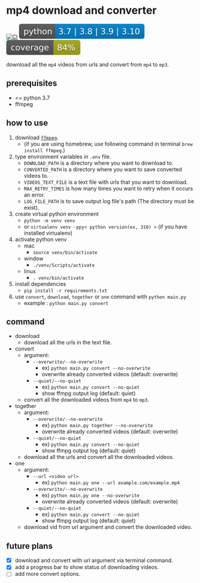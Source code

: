 # mp4 download and converter
[![CI](https://github.com/sammiee5311/mp4-download-and-converter/actions/workflows/CI.yaml/badge.svg)](https://github.com/sammiee5311/mp4-download-and-converter/actions/workflows/CI.yaml) [![python](./imgs/python-version.svg)]() [![](./imgs/coverage.svg?dummy=8484744)]()

download all the `mp4` videos from urls and convert from `mp4` to `mp3`.

## prerequisites
- <= python 3.7
- ffmpeg

## how to use
1. download [`ffmpeg`](https://ffmpeg.org/).
    - (if you are using homebrew, use following command in terminal `brew install ffmpeg`.)
2. type environment variables in `.env` file.
    - `DOWNLOAD_PATH` is a directory where you want to download to.
    - `CONVERTED_PATH` is a directory where you want to save converted videos to.
    - `VIDEOS_TEXT_FILE` is a text file with urls that you want to download.
    - `MAX_RETRY_TIMES` is how many times you want to retry when it occurs an error.
    - `LOG_FILE_PATH` is to save output log file's path (The directory must be exist).
3. create virtual python environment
    - `python -m venv venv`
    - or `virtualenv venv -ppy< python version(ex, 310) >` (if you have installed virtualenv)
4. activate python venv
    - mac
        - `source venv/bin/activate`
    - window
        - `./venv/Scripts/activate`
    - linux
        - `. venv/bin/activate`
5. install dependencies
    - `pip install -r requirements.txt`
6. use `convert`, `download`, `together` or `one` command with `python main.py`
    - example : `python main.py convert`

## command
- download
    - download all the urls in the text file.
- convert
    - argument:
        - `--overwrite/--no-overwrite`
            - ex) `python main.py convert --no-overwrite`
            - overwrite already converted videos (default: overwrite)
        - `--quiet/--no-quiet`
            - ex) `python main.py convert --no-quiet`
            - show ffmpg output log (default: quiet)
    - convert all the downloaded videos from `mp4` to `mp3`.
- together
    - argument:
        - `--overwrite/--no-overwrite`
            - ex) `python main.py together --no-overwrite`
            - overwrite already converted videos (default: overwrite)
        - `--quiet/--no-quiet`
            - ex) `python main.py convert --no-quiet`
            - show ffmpg output log (default: quiet)
    - download all the urls and convert all the downloaded videos.
- one
    - argument:
        - `--url <video url>`
            - ex) `python main.py one --url example.com/example.mp4`
        - `--overwrite/--no-overwrite`
            - ex) `python main.py one --no-overwrite`
            - overwrite already converted videos (default: overwrite)
        - `--quiet/--no-quiet`
            - ex) `python main.py convert --no-quiet`
            - show ffmpg output log (default: quiet)
    - download vid from url argument and convert the downloaded video.

## future plans
- [x] download and convert with url argument via terminal command.
- [x] add a progress bar to show status of downloading videos.
- [ ] add more convert options.
